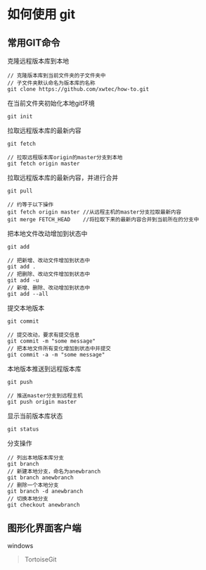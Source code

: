 # 如何使用 git

## 常用GIT命令

克隆远程版本库到本地
```
// 克隆版本库到当前文件夹的子文件夹中 
// 子文件夹默认命名为版本库的名称
git clone https://github.com/xwtec/how-to.git
```

在当前文件夹初始化本地git环境
```
git init
```

拉取远程版本库的最新内容
```
git fetch

// 拉取远程版本库origin的master分支到本地
git fetch origin master
```

拉取远程版本库的最新内容，并进行合并
```
git pull

// 约等于以下操作
git fetch origin master //从远程主机的master分支拉取最新内容 
git merge FETCH_HEAD    //将拉取下来的最新内容合并到当前所在的分支中
```

把本地文件改动增加到状态中
```
git add

// 把新增、改动文件增加到状态中
git add .
// 把删除、改动文件增加到状态中
git add -u
// 新增、删除、改动增加到状态中
git add --all
```

提交本地版本
```
git commit

// 提交改动，要求有提交信息
git commit -m "some message"
// 把本地文件所有变化增加到状态中并提交
git commit -a -m "some message"
```

本地版本推送到远程版本库
```
git push

// 推送master分支到远程主机
git push origin master
```

显示当前版本库状态
```
git status
```

分支操作
```
// 列出本地版本库分支
git branch
// 新建本地分支，命名为anewbranch
git branch anewbranch
// 删除一个本地分支
git branch -d anewbranch
// 切换本地分支
git checkout anewbranch
```

## 图形化界面客户端
windows
> TortoiseGit 